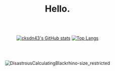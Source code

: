<div align="center">

# Hello.

<br/> <br/> 

[![cksdn43's GitHub stats](https://github-readme-stats.vercel.app/api?username=cksdn43&show_icons=true)](https://github.com/anuraghazra/github-readme-stats)
[![Top Langs](https://github-readme-stats.vercel.app/api/top-langs/?username=cksdn43&langs_count=8)](https://github.com/anuraghazra/github-readme-stats)

<br/> <br/> 

![DisastrousCalculatingBlackrhino-size_restricted](https://user-images.githubusercontent.com/101384306/187433817-3604f246-f667-45af-acfe-a0b9d9882736.gif)
</div>
